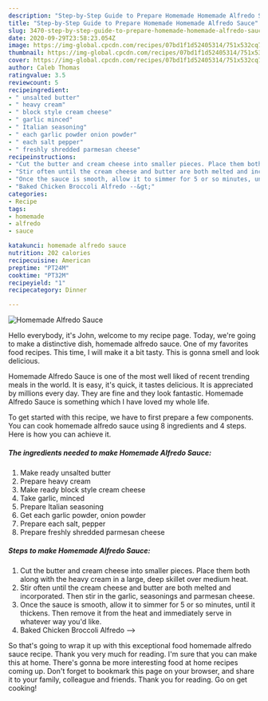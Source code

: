 ```yaml
---
description: "Step-by-Step Guide to Prepare Homemade Homemade Alfredo Sauce"
title: "Step-by-Step Guide to Prepare Homemade Homemade Alfredo Sauce"
slug: 3470-step-by-step-guide-to-prepare-homemade-homemade-alfredo-sauce
date: 2020-09-29T23:58:23.054Z
image: https://img-global.cpcdn.com/recipes/07bd1f1d52405314/751x532cq70/homemade-alfredo-sauce-recipe-main-photo.jpg
thumbnail: https://img-global.cpcdn.com/recipes/07bd1f1d52405314/751x532cq70/homemade-alfredo-sauce-recipe-main-photo.jpg
cover: https://img-global.cpcdn.com/recipes/07bd1f1d52405314/751x532cq70/homemade-alfredo-sauce-recipe-main-photo.jpg
author: Caleb Thomas
ratingvalue: 3.5
reviewcount: 5
recipeingredient:
- " unsalted butter"
- " heavy cream"
- " block style cream cheese"
- " garlic minced"
- " Italian seasoning"
- " each garlic powder onion powder"
- " each salt pepper"
- " freshly shredded parmesan cheese"
recipeinstructions:
- "Cut the butter and cream cheese into smaller pieces. Place them both along with the heavy cream in a large, deep skillet over medium heat."
- "Stir often until the cream cheese and butter are both melted and incorporated. Then stir in the garlic, seasonings and parmesan cheese."
- "Once the sauce is smooth, allow it to simmer for 5 or so minutes, until it thickens. Then remove it from the heat and immediately serve in whatever way you&#39;d like."
- "Baked Chicken Broccoli Alfredo --&gt;"
categories:
- Recipe
tags:
- homemade
- alfredo
- sauce

katakunci: homemade alfredo sauce 
nutrition: 202 calories
recipecuisine: American
preptime: "PT24M"
cooktime: "PT32M"
recipeyield: "1"
recipecategory: Dinner

---
```



![Homemade Alfredo Sauce](https://img-global.cpcdn.com/recipes/07bd1f1d52405314/751x532cq70/homemade-alfredo-sauce-recipe-main-photo.jpg)

Hello everybody, it's John, welcome to my recipe page. Today, we're going to make a distinctive dish, homemade alfredo sauce. One of my favorites food recipes. This time, I will make it a bit tasty. This is gonna smell and look delicious.

Homemade Alfredo Sauce is one of the most well liked of recent trending meals in the world. It is easy, it's quick, it tastes delicious. It is appreciated by millions every day. They are fine and they look fantastic. Homemade Alfredo Sauce is something which I have loved my whole life.




To get started with this recipe, we have to first prepare a few components. You can cook homemade alfredo sauce using 8 ingredients and 4 steps. Here is how you can achieve it.

<!--inarticleads1-->

##### The ingredients needed to make Homemade Alfredo Sauce:

1. Make ready  unsalted butter
1. Prepare  heavy cream
1. Make ready  block style cream cheese
1. Take  garlic, minced
1. Prepare  Italian seasoning
1. Get  each garlic powder, onion powder
1. Prepare  each salt, pepper
1. Prepare  freshly shredded parmesan cheese




<!--inarticleads2-->

##### Steps to make Homemade Alfredo Sauce:

1. Cut the butter and cream cheese into smaller pieces. Place them both along with the heavy cream in a large, deep skillet over medium heat.
1. Stir often until the cream cheese and butter are both melted and incorporated. Then stir in the garlic, seasonings and parmesan cheese.
1. Once the sauce is smooth, allow it to simmer for 5 or so minutes, until it thickens. Then remove it from the heat and immediately serve in whatever way you&#39;d like.
1. Baked Chicken Broccoli Alfredo --&gt;




So that's going to wrap it up with this exceptional food homemade alfredo sauce recipe. Thank you very much for reading. I'm sure that you can make this at home. There's gonna be more interesting food at home recipes coming up. Don't forget to bookmark this page on your browser, and share it to your family, colleague and friends. Thank you for reading. Go on get cooking!
